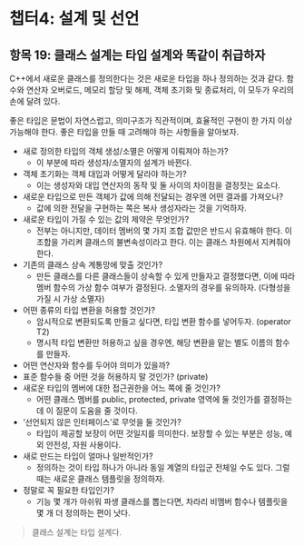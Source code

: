 # 챕터4: 설계 및 선언

## 항목 19: 클래스 설계는 타입 설계와 똑같이 취급하자

C++에서 새로운 클래스를 정의한다는 것은 새로운 타입을 하나 정의하는 것과 같다. 함수와 연산자 오버로드, 메모리 할당 및 해제, 객체 초기화 및 종료처리, 이 모두가 우리의 손에 달려 있다.

좋은 타입은 문법이 자연스럽고, 의미구조가 직관적이며, 효율적인 구현이 한 가지 이상 가능해야 한다. 좋은 타입을 만들 때 고려해야 하는 사항들을 알아보자.

- 새로 정의한 타입의 객체 생성/소멸은 어떻게 이뤄져야 하는가?
    - 이 부분에 따라 생성자/소멸자의 설계가 바뀐다.
- 객체 초기화는 객체 대입과 어떻게 달라야 하는가?
    - 이는 생성자와 대입 연산자의 동작 및 둘 사이의 차이점을 결정짓는 요소다.
- 새로운 타입으로 만든 객체가 값에 의해 전달되는 경우엔 어떤 결과를 가져오나?
    - 값에 의한 전달을 구현하는 쪽은 복사 생성자라는 것을 기억하자.
- 새로운 타입이 가질 수 있는 값의 제약은 무엇인가?
    - 전부는 아니지만, 데이터 멤버의 몇 가지 조합 값만은 반드시 유효해야 한다. 이 조합을 가리켜 클래스의 불변속성이라고 한다. 이는 클래스 차원에서 지켜줘야 한다.
- 기존의 클래스 상속 계통망에 맞출 것인가?
    - 만든 클래스를 다른 클래스들이 상속할 수 있게 만들자고 결정했다면, 이에 따라 멤버 함수의 가상 함수 여부가 결정된다. 소멸자의 경우를 유의하자. (다형성을 가질 시 가상 소멸자)
- 어떤 종류의 타입 변환을 허용할 것인가?
    - 암시적으로 변환되도록 만들고 싶다면, 타입 변환 함수를 넣어두자. (operator T2)
    - 명시적 타입 변환만 허용하고 싶을 경우엔, 해당 변환을 맡는 별도 이름의 함수를 만들자.
- 어떤 연산자와 함수를 두어야 의미가 있을까?
- 표준 함수들 중 어떤 것을 허용하지 말 것인가? (private)
- 새로운 타입의 멤버에 대한 접근권한을 어느 쪽에 줄 것인가?
    - 어떤 클래스 멤버를 public, protected, private 영역에 둘 것인가를 결정하는 데 이 질문이 도움을 줄 것이다.
- ‘선언되지 않은 인터페이스’로 무엇을 둘 것인가?
    - 타입이 제공할 보장이 어떤 것일지를 의미한다. 보장할 수 있는 부분은 성능, 예외 안전성, 자원 사용이다.
- 새로 만드는 타입이 얼마나 일반적인가?
    - 정의하는 것이 타입 하나가 아니라 동일 계열의 타입군 전체일 수도 있다. 그럴 때는 새로운 클래스 템플릿을 정의하자.
- 정말로 꼭 필요한 타입인가?
    - 기능 몇 개가 아쉬워 파생 클래스를 뽑는다면, 차라리 비멤버 함수나 템플릿을 몇 개 더 정의하는 편이 낫다.

> 클래스 설계는 타입 설계다.
